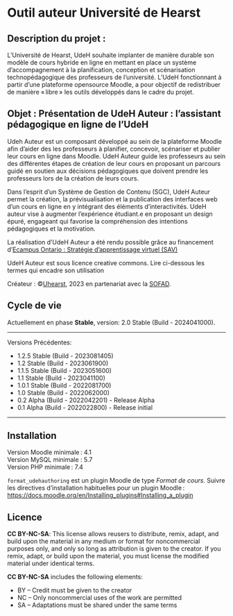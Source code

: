# Outil auteur Université de Hearst

## Description du projet :

L’Université de Hearst, UdeH souhaite implanter de manière durable son modèle de cours hybride en ligne en mettant en
place un système d’accompagnement à la planification, conception et scénarisation technopédagogique des professeurs de
l’université. L’UdeH fonctionnant à partir d’une plateforme opensource Moodle, a pour objectif de redistribuer de
manière « libre » les outils développés dans le cadre du projet.

## Objet : Présentation de UdeH Auteur : l’assistant pédagogique en ligne de l’UdeH

Udeh Auteur est un composant développé au sein de la plateforme Moodle afin d’aider des les professeurs à planifier,
concevoir, scénariser et publier leur cours en ligne dans Moodle. UdeH Auteur guide les professeurs au sein des
différentes étapes de création de leur cours en proposant un parcours guidé en soutien aux décisions pédagogiques que
doivent prendre les professeurs lors de la création de leurs cours.

Dans l’esprit d’un Système de Gestion de Contenu (SGC), UdeH Auteur permet la création, la prévisualisation et la
publication des interfaces web d’un cours en ligne en y intégrant des éléments d’interactivités. UdeH auteur vise à
augmenter l’expérience étudiant.e en proposant un design épuré, engageant qui favorise la compréhension des intentions
pédagogiques et la motivation.

La réalisation d’UdeH Auteur a été rendu possible grâce au financement d’[Ecampus Ontario : Stratégie d’apprentissage
virtuel (SAV)](https://vls.ecampusontario.ca/fr/)

UdeH Auteur est sous licence creative commons. Lire ci-dessous les termes qui encadre son utilisation

Créateur : ©[Uhearst](http://www.uhearst.ca/), 2023 en partenariat avec la [SOFAD](https://sofad.qc.ca/).

## Cycle de vie

Actuellement en phase **Stable**, version: 2.0 Stable (Build - 2024041000).

---

Versions Précédentes:

- 1.2.5 Stable (Build - 2023081405)
- 1.2 Stable (Build - 2023061900)
- 1.1.5 Stable (Build - 2023051600)
- 1.1 Stable (Build - 2023041100)
- 1.0.1 Stable (Build - 2022081700)
- 1.0 Stable (Build - 2022062000)
- 0.2 Alpha (Build - 2022042201) - Release Alpha
- 0.1 Alpha (Build - 2022022800) - Release initial

---

## Installation

Version Moodle minimale : 4.1\
Version MySQL minimale : 5.7\
Version PHP minimale : 7.4

`format_udehauthoring` est un plugin Moodle de type _Format de cours_.
Suivre les directives d’installation habituelles pour un plugin Moodle : https://docs.moodle.org/en/Installing_plugins#Installing_a_plugin

## Licence

**CC BY-NC-SA**: This license allows reusers to distribute, remix, adapt, and build upon the material in any medium or
format for noncommercial purposes only, and only so long as attribution is given to the creator. If you remix, adapt, or
build upon the material, you must license the modified material under identical terms.

**CC BY-NC-SA** includes the following elements:

- BY – Credit must be given to the creator
- NC – Only noncommercial uses of the work are permitted
- SA – Adaptations must be shared under the same terms
